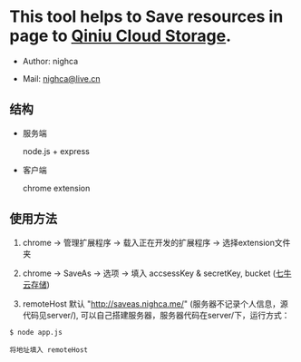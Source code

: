 This tool helps to Save resources in page to [Qiniu Cloud Storage](http://qiniutek.com/ "Qiniu").
======

 * Author:   nighca

 * Mail:     nighca@live.cn
 
结构
----

 * 服务端
 
   node.js + express

 * 客户端

   chrome extension

使用方法
----
   
 1.  chrome -> 管理扩展程序 -> 载入正在开发的扩展程序 -> 选择extension文件夹

 2.  chrome -> SaveAs -> 选项 -> 填入 accsessKey & secretKey, bucket ([七牛云存储](http://qiniutek.com/ "Qiniu"))

 3.  remoteHost 默认 "http://saveas.nighca.me/" (服务器不记录个人信息，源代码见server/), 可以自己搭建服务器，服务器代码在server/下，运行方式：

 	$ node app.js

 	将地址填入 remoteHost
